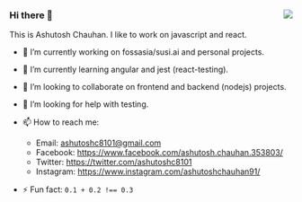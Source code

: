 ### Hi there 👋 <img align="right" src="https://komarev.com/ghpvc/?username=ashutoshc8101&color=brightgreen" />

This is Ashutosh Chauhan.
I like to work on javascript and react. 


- 🔭 I’m currently working on fossasia/susi.ai and personal projects.
    
- 🌱 I’m currently learning angular and jest (react-testing).
    
- 👯 I’m looking to collaborate on frontend and backend (nodejs) projects.

- 🤔 I’m looking for help with testing.

- 📫 How to reach me: 
    - Email: ashutoshc8101@gmail.com
    - Facebook: https://www.facebook.com/ashutosh.chauhan.353803/
    - Twitter: https://twitter.com/ashutoshc8101
    - Instagram: https://www.instagram.com/ashutoshchauhan91/
    
- ⚡ Fun fact:
     `0.1 + 0.2 !== 0.3`

